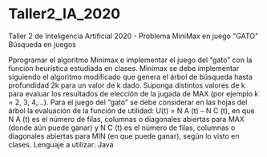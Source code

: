 # Taller2_IA_2020
Taller 2 de Inteligencia Artificial 2020 - Problema MiniMax en juego "GATO"
Búsqueda en juegos

Pprogramar el algoritmo Minimax e implementar el juego del “gato” con la función heurística estudiada en clases. Minimax se debe implementar siguiendo el algoritmo modificado que genera el árbol de búsqueda hasta profundidad 2k para un valor de k dado. Suponga distintos valores de k para evaluar los resultados de elección de la jugada de MAX (por ejemplo k = 2, 3, 4,…). Para el juego del “gato” se debe considerar en las hojas del árbol la evaluación de la función de utilidad: U(t) = N A (t) – N C (t), en que N A (t) es el número de filas, columnas o diagonales abiertas para MAX (donde aún puede ganar) y N C (t) es el número de filas, columnas o diagonales abiertas para MIN (en que puede ganar), según lo visto en clases. Lenguaje a utilizar: Java
